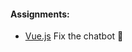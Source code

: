 
#### Assignments:

* [Vue.js](https://github.com/proxify-ab/assignments/tree/vue)  Fix the chatbot 🤖